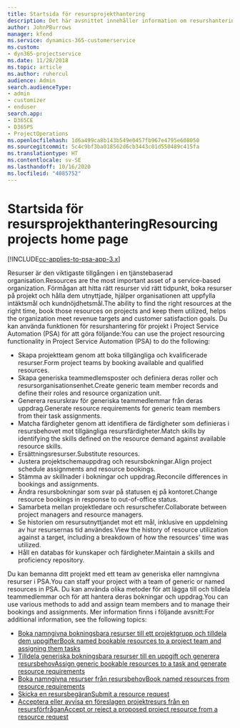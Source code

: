 ```yaml
---
title: Startsida för resursprojekthantering
description: Det här avsnittet innehåller information om resurshanteringsfunktioner i Project Service Automation (PSA) för Dynamics 365.
author: JohnPBurrows
manager: kfend
ms.service: dynamics-365-customerservice
ms.custom:
- dyn365-projectservice
ms.date: 11/28/2018
ms.topic: article
ms.author: ruhercul
audience: Admin
search.audienceType:
- admin
- customizer
- enduser
search.app:
- D365CE
- D365PS
- ProjectOperations
ms.openlocfilehash: 1d6a499ca8b143b549e0457fb967e4795e608050
ms.sourcegitcommit: 5c4c9bf3ba018562d6cb3443c01d550489c415fa
ms.translationtype: HT
ms.contentlocale: sv-SE
ms.lasthandoff: 10/16/2020
ms.locfileid: "4085752"
---
```

# <a name="resourcing-projects-home-page"></a><span data-ttu-id="a46d3-103">Startsida för resursprojekthantering</span><span class="sxs-lookup"><span data-stu-id="a46d3-103">Resourcing projects home page</span></span>

[!INCLUDE[cc-applies-to-psa-app-3.x](../includes/cc-applies-to-psa-app-3x.md)]

<span data-ttu-id="a46d3-104">Resurser är den viktigaste tillgången i en tjänstebaserad organisation.</span><span class="sxs-lookup"><span data-stu-id="a46d3-104">Resources are the most important asset of a service-based organization.</span></span> <span data-ttu-id="a46d3-105">Förmågan att hitta rätt resurser vid rätt tidpunkt, boka resurser på projekt och hålla dem utnyttjade, hjälper organisationen att uppfylla intäktsmål och kundnöjdhetsmål.</span><span class="sxs-lookup"><span data-stu-id="a46d3-105">The ability to find the right resources at the right time, book those resources on projects and keep them utilized, helps the organization meet revenue targets and customer satisfaction goals.</span></span> <span data-ttu-id="a46d3-106">Du kan använda funktionen för resurshantering för projekt i Project Service Automation (PSA) för att göra följande:</span><span class="sxs-lookup"><span data-stu-id="a46d3-106">You can use the project resourcing functionality in Project Service Automation (PSA) to do the following:</span></span>

- <span data-ttu-id="a46d3-107">Skapa projektteam genom att boka tillgängliga och kvalificerade resurser.</span><span class="sxs-lookup"><span data-stu-id="a46d3-107">Form project teams by booking available and qualified resources.</span></span>
- <span data-ttu-id="a46d3-108">Skapa generiska teammedlemsposter och definiera deras roller och resursorganisationsenhet.</span><span class="sxs-lookup"><span data-stu-id="a46d3-108">Create generic team member records and define their roles and resource organization unit.</span></span>
- <span data-ttu-id="a46d3-109">Generera resurskrav för generiska teammedlemmar från deras uppdrag.</span><span class="sxs-lookup"><span data-stu-id="a46d3-109">Generate resource requirements for generic team members from their task assignments.</span></span>
- <span data-ttu-id="a46d3-110">Matcha färdigheter genom att identifiera de färdigheter som definieras i resursbehovet mot tillgängliga resursfärdigheter.</span><span class="sxs-lookup"><span data-stu-id="a46d3-110">Match skills by identifying the skills defined on the resource demand against available resource skills.</span></span>
- <span data-ttu-id="a46d3-111">Ersättningsresurser.</span><span class="sxs-lookup"><span data-stu-id="a46d3-111">Substitute resources.</span></span>
- <span data-ttu-id="a46d3-112">Justera projektschemauppdrag och resursbokningar.</span><span class="sxs-lookup"><span data-stu-id="a46d3-112">Align project schedule assignments and resource bookings.</span></span>
- <span data-ttu-id="a46d3-113">Stämma av skillnader i bokningar och uppdrag.</span><span class="sxs-lookup"><span data-stu-id="a46d3-113">Reconcile differences in bookings and assignments.</span></span>
- <span data-ttu-id="a46d3-114">Ändra resursbokningar som svar på statusen ej på kontoret.</span><span class="sxs-lookup"><span data-stu-id="a46d3-114">Change resource bookings in response to out-of-office status.</span></span>
- <span data-ttu-id="a46d3-115">Samarbeta mellan projektledare och resurschefer.</span><span class="sxs-lookup"><span data-stu-id="a46d3-115">Collaborate between project managers and resource managers.</span></span>
- <span data-ttu-id="a46d3-116">Se historien om resursutnyttjandet mot ett mål, inklusive en uppdelning av hur resursernas tid användes.</span><span class="sxs-lookup"><span data-stu-id="a46d3-116">View the history of resource utilization against a target, including a breakdown of how the resources' time was utilized.</span></span>
- <span data-ttu-id="a46d3-117">Håll en databas för kunskaper och färdigheter.</span><span class="sxs-lookup"><span data-stu-id="a46d3-117">Maintain a skills and proficiency repository.</span></span>


<span data-ttu-id="a46d3-118">Du kan bemanna ditt projekt med ett team av generiska eller namngivna resurser i PSA.</span><span class="sxs-lookup"><span data-stu-id="a46d3-118">You can staff your project with a team of generic or named resources in PSA.</span></span> <span data-ttu-id="a46d3-119">Du kan använda olika metoder för att lägga till och tilldela teammedlemmar och för att hantera deras bokningar och uppdrag.</span><span class="sxs-lookup"><span data-stu-id="a46d3-119">You can use various methods to add and assign team members and to manage their bookings and assignments.</span></span> <span data-ttu-id="a46d3-120">Mer information finns i följande avsnitt:</span><span class="sxs-lookup"><span data-stu-id="a46d3-120">For additional information, see the following topics:</span></span>

- [<span data-ttu-id="a46d3-121">Boka namngivna bokningsbara resurser till ett projektgrupp och tilldela dem uppgifter</span><span class="sxs-lookup"><span data-stu-id="a46d3-121">Book named bookable resources to a project team and assigning them tasks</span></span>](assign-named-bookable-resource.md)
- [<span data-ttu-id="a46d3-122">Tilldela generiska bokningsbara resurser till en uppgift och generera resursbehov</span><span class="sxs-lookup"><span data-stu-id="a46d3-122">Assign generic bookable resources to a task and generate resource requirements</span></span>](assign-generic-bookable-resource.md)
- [<span data-ttu-id="a46d3-123">Boka namngivna resurser från resursbehov</span><span class="sxs-lookup"><span data-stu-id="a46d3-123">Book named resources from resource requirements</span></span>](book-named-resource.md)
- [<span data-ttu-id="a46d3-124">Skicka en resursbegäran</span><span class="sxs-lookup"><span data-stu-id="a46d3-124">Submit a resource request</span></span>](submit-resource-request.md)
- [<span data-ttu-id="a46d3-125">Acceptera eller avvisa en föreslagen projektresurs från en resursförfrågan</span><span class="sxs-lookup"><span data-stu-id="a46d3-125">Accept or reject a proposed project resource from a resource request</span></span>](accept-reject-proposed-resource.md)
